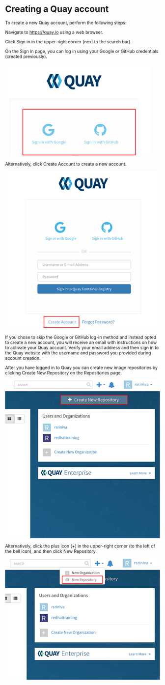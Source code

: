 # Creating a Quay account

To create a new Quay account, perform the following steps:

Navigate to https://quay.io using a web browser.

Click Sign in in the upper-right corner (next to the search bar).

On the Sign in page, you can log in using your Google or GitHub credentials (created previously).

![](img/quay-google-github-signup.png)

Alternatively, click Create Account to create a new account.

![](img/quay-create-account.png)

If you chose to skip the Google or GitHub log-in method and instead opted to create a new account, you will receive an email with instructions on how to activate your Quay account. Verify your email address and then sign in to the Quay website with the username and password you provided during account creation.

After you have logged in to Quay you can create new image repositories by clicking Create New Repository on the Repositories page.

![](img/quay-newrepo.png)

Alternatively, click the plus icon (+) in the upper-right corner (to the left of the bell icon), and then click New Repository.

![](img/quay-newrepo2.png)